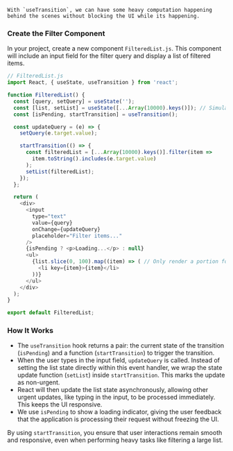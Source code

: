 ```ad-tldr
With `useTransition`, we can have some heavy computation happening behind the scenes without blocking the UI while its happening.
```

### Create the Filter Component
In your project, create a new component `FilteredList.js`. This component will include an input field for the filter query and display a list of filtered items.

```javascript
// FilteredList.js
import React, { useState, useTransition } from 'react';

function FilteredList() {
  const [query, setQuery] = useState('');
  const [list, setList] = useState([...Array(10000).keys()]); // Simulate a large list
  const [isPending, startTransition] = useTransition();

  const updateQuery = (e) => {
    setQuery(e.target.value);

    startTransition(() => {
      const filteredList = [...Array(10000).keys()].filter(item =>
        item.toString().includes(e.target.value)
      );
      setList(filteredList);
    });
  };

  return (
    <div>
      <input
        type="text"
        value={query}
        onChange={updateQuery}
        placeholder="Filter items..."
      />
      {isPending ? <p>Loading...</p> : null}
      <ul>
        {list.slice(0, 100).map((item) => ( // Only render a portion for performance
          <li key={item}>{item}</li>
        ))}
      </ul>
    </div>
  );
}

export default FilteredList;
```

### How It Works
- The `useTransition` hook returns a pair: the current state of the transition (`isPending`) and a function (`startTransition`) to trigger the transition.
- When the user types in the input field, `updateQuery` is called. Instead of setting the list state directly within this event handler, we wrap the state update function (`setList`) inside `startTransition`. This marks the update as non-urgent.
- React will then update the list state asynchronously, allowing other urgent updates, like typing in the input, to be processed immediately. This keeps the UI responsive.
- We use `isPending` to show a loading indicator, giving the user feedback that the application is processing their request without freezing the UI.

By using `startTransition`, you ensure that user interactions remain smooth and responsive, even when performing heavy tasks like filtering a large list.